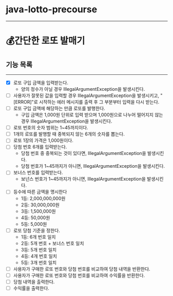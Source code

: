 # java-lotto-precourse

---

# 💰간단한 로또 발매기


## 기능 목록

---


- [x] 로또 구입 금액을 입력받는다.
  - 양의 정수가 아닐 경우 IllegalArgumentException을 발생시킨다.
- [ ] 사용자가 잘못된 값을 입력할 경우 IllegalArgumentException을 발생시키고, "[ERROR]"로 시작하는 에러 메시지를 출력 후 그 부분부터 입력을 다시 받는다.
- [ ] 로또 구입 금액에 해당하는 만큼 로또를 발행한다.
  - 구입 금액은 1,000원 단위로 입력 받으며 1,000원으로 나누어 떨어지지 않는 경우 IllegalArgumentException을 발생시킨다.
- [ ] 로또 번호의 숫자 범위는 1~45까지이다.
- [ ] 1개의 로또를 발행할 때 중복되지 않는 6개의 숫자를 뽑는다.
- [ ] 로또 1장의 가격은 1,000원이다.
- [ ] 당첨 번호 6개를 입력받는다.
  - 당첨 번호 중 중복되는 것이 있다면, IllegalArgumentException을 발생시킨다.
  - 당첨 번호가 1~45까지가 아니면, IllegalArgumentException을 발생시킨다.
- [ ] 보너스 번호를 입력받는다.
  - 보넌스 번호가 1~45까지가 아니면, IllegalArgumentException을 발생시킨다.
- [ ] 등수에 따른 금액을 명시한다
  - 1등: 2,000,000,000원
  - 2등: 30,000,000원
  - 3등: 1,500,000원
  - 4등: 50,000원
  - 5등: 5,000원
- [ ] 로또 당첨 기준을 정한다.
  - 1등: 6개 번호 일치
  - 2등: 5개 번호 + 보너스 번호 일치
  - 3등: 5개 번호 일치
  - 4등: 4개 번호 일치
  - 5등: 3개 번호 일치
- [ ] 사용자가 구매한 로또 번호와 당첨 번호를 비교하여 당첨 내역을 반환한다.
- [ ] 사용자가 구매한 로또 번호와 당첨 번호를 비교하여 수익률을 반환한다.
- [ ] 당첨 내역을 출력한다.
- [ ] 수익률을 출력한다.